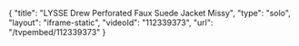 {
    "title": "LYSSE Drew Perforated Faux Suede Jacket  Missy",
    "type": "solo",
    "layout": "iframe-static",
    "videoId": "112339373",
    "url": "\/tvpembed\/112339373"
}